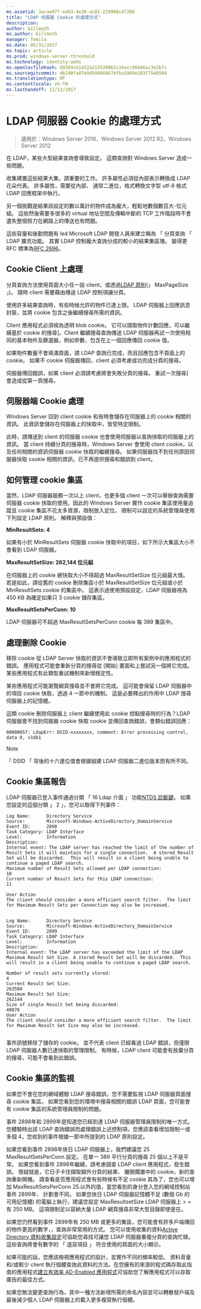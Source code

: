 ```yaml
---
ms.assetid: 3acaa977-ed63-4e38-ac81-229908c47208
title: "LDAP 伺服器 Cookie 的處理方式"
description: 
author: billmath
ms.author: billmath
manager: femila
ms.date: 05/31/2017
ms.topic: article
ms.prod: windows-server-threshold
ms.technology: identity-adds
ms.openlocfilehash: 89369cb1e52a315520062ca5ecc96b66ac3e2bfc
ms.sourcegitcommit: db290fa07e9d50686667bfba3969e20377548504
ms.translationtype: MT
ms.contentlocale: zh-TW
ms.lasthandoff: 12/12/2017
---
```

# <a name="how-ldap-server-cookies-are-handled"></a>LDAP 伺服器 Cookie 的處理方式

>適用於：Windows Server 2016、Windows Server 2012 R2、Windows Server 2012

在 LDAP，某些大型結果查詢會導致設定。 這類查詢對 Windows Server 造成一些問題。  
  
收集建置這些結果大集，請重要的工作。 許多屬性必須從內部表示轉換成 LDAP 花朵代表。 許多屬性，需要從內部、 通常二進位，格式轉換文字型 utf-8 格式 LDAP 回應框架中執行。  
  
另一個挑戰是結果該設定的數以萬計的物件成為龐大，輕鬆地數個數百大-位元組。 這些然後需要多很多的 virtual 地址空間及傳輸中斷的 TCP 工作階段時不會遺失整個努力在網路上的傳送也有問題。  
  
這些容量和後勤問題有 led Microsoft LDAP 開發人員來建立稱為 「 分頁查詢 「 LDAP 擴充功能。 其實 LDAP 控制龐大查詢分成的較小的結果集區塊。 變得更 RFC 標準為[RFC 2696](http://www.ietf.org/rfc/rfc2696)。  
  
## <a name="cookie-handling-on-client"></a>Cookie Client 上處理  
分頁查詢方法使用頁面大小任一設 client，或透過[LDAP 原則](https://support.microsoft.com/kb/315071/en-us)(」 MaxPageSize 」)。 隨時 client 需要藉由傳送 LDAP 控制項讓分頁。  

  
使用許多結果查詢時，有些時候允許的物件已達上限。 LDAP 伺服器上回應訊息封裝，並將 cookie 包含之後繼續搜尋所需的資訊。  
  
Client 應用程式必須視為透明 blob cookie。 它可以擷取物件計數回應，可以繼續基於 cookie 的搜尋]。Client 繼續搜尋查詢傳送 LDAP 伺服器再試一次使用相同的基本物件及篩選器，例如參數，包含在上一個回應傳回 cookie 值。  
  
如果物件數量不會填滿頁面，請 LDAP 查詢已完成，而且回應包含不頁面上的 cookie。 如果不 cookie 伺服器傳回，client 必須考慮成功完成分頁的搜尋。  
  
伺服器傳回錯誤，如果 client 必須請考慮將會失敗分頁的搜尋。 重試一次搜尋] 會造成從第一頁搜尋。  
  
## <a name="server-side-cookie-handling"></a>伺服器端 Cookie 處理  
Windows Server 回到 client cookie 和有時會儲存在伺服器上的 cookie 相關的資訊。 此資訊會儲存在伺服器上的快取中，皆受特定限制。  
  
此時，請傳送到 client 的伺服器 cookie 也會使用伺服器以查詢快取的伺服器上的資訊。 當 client 持續分頁的搜尋時，Windows Server 會使用 client cookie，以及任何相關的資訊伺服器 cookie 快取的繼續搜尋。 如果伺服器找不到任何原因伺服器快取 cookie 相關的資訊，已不再提供搜尋和錯誤到 client。  
  
## <a name="how-the-cookie-pool-is-managed"></a>如何管理 cookie 集區  
當然，LDAP 伺服器服務一次以上 client，也更多個 client 一次可以舉辦查詢需要伺服器 cookie 快取的使用。因此的 Windows Server 實作 cookie 集區使用量追蹤且 cookie 集區不花太多資源，限制放入定位。 限制可以設定的系統管理員使用下列設定 LDAP 原則。 解釋與預設值︰  
  
**MinResultSets: 4**  
  
如果有小於 MinResultSets 伺服器 cookie 快取中的項目，如下所示大集區大小不會看到 LDAP 伺服器。  
  
**MaxResultSetSize: 262,144 位元組**  
  
在伺服器上的 cookie 總快取大小不得超過 MaxResultSetSize 位元組最大值。 若是如此，請從舊的 cookie 刪除集區小於 MaxResultSetSize 位元組或小於 MinResultSets cookie 的集區中。 這表示過使用預設設定，LDAP 伺服器視為 450 KB 為確定如果只 3 cookie 儲存集區。  
  
**MaxResultSetsPerConn: 10**  
  
LDAP 伺服器可不超過 MaxResultSetsPerConn cookie 每 389 集區中。  
  
## <a name="handling-deleted-cookies"></a>處理刪除 Cookie  
移除 cookie 從 LDAP Server 快取的資訊不會導致立即所有案例中的應用程式的錯誤。 應用程式可能會重新分頁的搜尋從 [開始] 畫面和上嘗試另一個將它完成。 某些應用程式有此類型重試機制來新增穩定性。  
  
某些應用程式可能瀏覽網頁搜尋並不會將它完成。 這可能會保留 LDAP 伺服器中的項目 cookie 快取，透過 4 一節中的機制。 這是必要釋出的作用中 LDAP 搜尋伺服器上的記憶體。  
  
這類 cookie 刪除伺服器上 client 繼續使用此 cookie 控點搜尋時的行為？LDAP 伺服器會不找到伺服器 cookie 快取 cookie 並傳回查詢錯誤，會類似錯誤回應：  
  
```  
00000057: LdapErr: DSID-xxxxxxxx, comment: Error processing control, data 0, v1db1  
```  
  
> [!NOTE]  
> 「 DSID 「 背後的十六進位值會根據組建 LDAP 伺服器二進位版本而有所不同。  
  
## <a name="reporting-on-the-cookie-pool"></a>Cookie 集區報告  
LDAP 伺服器已登入事件通過分類 「 16 Ldap 介面 」 功能[NTDS 診斷鍵](https://support.microsoft.com/kb/314980/en-us)。 如果您設定的這個分類 」 2 」，您可以取得下列事件：  
  
```  
Log Name:      Directory Service  
Source:        Microsoft-Windows-ActiveDirectory_DomainService  
Event ID:      2898  
Task Category: LDAP Interface  
Level:         Information  
Description:  
Internal event: The LDAP server has reached the limit of the number of Result Sets it will maintain for a single connection.  A stored Result Set will be discarded.  This will result in a client being unable to continue a paged LDAP search.  
Maximum number of Result Sets allowed per LDAP connection:  
10  
Current number of Result Sets for this LDAP connection:  
11  
  
User Action  
The client should consider a more efficient search filter.  The limit for Maximum Result Sets per Connection may also be increased.  
  
```  
  
```  
Log Name:      Directory Service  
Source:        Microsoft-Windows-ActiveDirectory_DomainService  
Event ID:      2899  
Task Category: LDAP Interface  
Level:         Information  
Description:  
Internal event: The LDAP server has exceeded the limit of the LDAP Maximum Result Set Size. A stored Result Set will be discarded.  This will result in a client being unable to continue a paged LDAP search.   
  
Number of result sets currently stored:   
4   
Current Result Set Size:   
263504   
Maximum Result Set Size:   
262144   
Size of single Result Set being discarded:   
40876   
User Action   
The client should consider a more efficient search filter.  The limit for Maximum Result Set Size may also be increased.  
  
```  
  
事件訊號移除了儲存的 cookie。 並不代表 client 已經看過 LDAP 錯誤，但僅限 LDAP 伺服器人數已達快取的管理限制。  有時候，LDAP client 可能會有放棄分頁的搜尋，可能不會看到此錯誤。  
  
## <a name="monitoring-the-cookie-pool"></a>Cookie 集區的監視  
如果您不會在您的網域體驗 LDAP 搜尋錯誤，您不需要監視 LDAP 伺服器頁面搜尋 cookie 集區。 如果您看到您的環境中搜尋相關的錯誤 LDAP 頁面，您可能會有 cookie 集區的系統管理員限制的問題。  
  
事件 2898年和 2899年是知道您已經到達 LDAP 伺服器管理員限制的唯一方式。 您體驗時出該 LDAP 查詢錯誤而處理錯誤上述控制項，您應該查看增加限制一或多個 4，您收到的事件根據一節中所提到的 LDAP 原則設定。  
  
如果您看到事件 2898年俠日 LDAP 伺服器上，我們建議您 25 MaxResultSetsPerConn 設定。 在單一 389 平行分頁的搜尋 25 個以上不是平常。 如果您看到事件 2898年繼續，請考慮調查 LDAP client 應用程式，發生錯誤。 懷疑就是，它日子卡住擷取額外分頁的結果、 離開擱置中的 cookie，新的查詢重新開機。 請查看是否應用程式會有些時候有不足 cookie 其為了，您也可以增加 MaxResultSetsPerConn 25.以外的值，當您看到的身分登入您的網域控制站事件 2899年、 計劃會不同。 如果您俠日 LDAP 伺服器記憶體不足 (數個 Gb 的可用記憶體) 的電腦上執行，建議您設定 MaxResultsetSize LDAP 伺服器上 > = 有 250 MB。 這項限制足以容納大量 LDAP 網頁搜尋非常大型目錄即使是在。  
  
如果您仍然看到事件 2899年有 250 MB 或更多的集區，您可能會有許多戶端傳回的物件更高的數字，，查詢非常常用的方式。 您可以使用收集的資料[Active Directory 資料收集設定](http://blogs.technet.com/b/askds/archive/2010/06/08/son-of-spa-ad-data-collector-sets-in-win2008-and-beyond.aspx)可協助您尋找可讓您 LDAP 伺服器重複分頁的查詢忙碌。 這些查詢將會有數字的 「 退貨項目 」 符合使用的頁面的大小顯示。  
  
如果可能的話，您應該檢視應用程式的設計，並實作不同的頻率較低、 資料音量和/或較少 client 執行個體查詢此資料的方法。在您擁有的來源的程式碼存取此指南的應用程式[建立有效率 AD-Enabled 應用程式](https://msdn.microsoft.com/en-us/library/ms808539.aspx)可協助您了解應用程式可以存取廣告的最佳方式。  
  
如果您無法變更查詢行為，其中一種方法新增所需的命名內容並可以轉散發戶端及最後減少個人 LDAP 伺服器上的載入更多複寫執行個體。  
  


